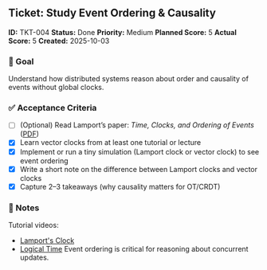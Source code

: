 ## Ticket: Study Event Ordering & Causality

**ID:** TKT-004
**Status:** Done
**Priority:** Medium
**Planned Score:** 5
**Actual Score:** 5
**Created:** 2025-10-03

### 🎯 Goal

Understand how distributed systems reason about order and causality of events without global clocks.

### ✅ Acceptance Criteria

* [ ] (Optional) Read Lamport’s paper: *Time, Clocks, and Ordering of Events* ([PDF](https://pdos.csail.mit.edu/6.824/papers/times.pdf))
* [X] Learn vector clocks from at least one tutorial or lecture
* [X] Implement or run a tiny simulation (Lamport clock or vector clock) to see event ordering
* [X] Write a short note on the difference between Lamport clocks and vector clocks
* [X] Capture 2–3 takeaways (why causality matters for OT/CRDT)

### 📝 Notes
Tutorial videos:
  - [Lamport's Clock](https://www.youtube.com/watch?v=mo8OPP5FCTg)
  - [Logical Time](https://www.youtube.com/watch?v=x-D8iFU1d-o)
Event ordering is critical for reasoning about concurrent updates.